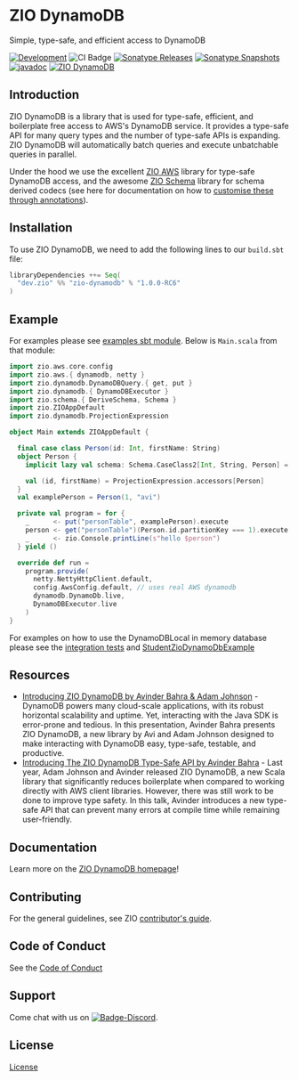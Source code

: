 [//]: # (This file was autogenerated using `zio-sbt-website` plugin via `sbt generateReadme` command.)
[//]: # (So please do not edit it manually. Instead, change "docs/index.md" file or sbt setting keys)
[//]: # (e.g. "readmeDocumentation" and "readmeSupport".)

# ZIO DynamoDB

Simple, type-safe, and efficient access to DynamoDB

[![Development](https://img.shields.io/badge/Project%20Stage-Development-green.svg)](https://github.com/zio/zio/wiki/Project-Stages) ![CI Badge](https://github.com/zio/zio-dynamodb/workflows/CI/badge.svg) [![Sonatype Releases](https://img.shields.io/nexus/r/https/oss.sonatype.org/dev.zio/zio-dynamodb_2.13.svg?label=Sonatype%20Release)](https://oss.sonatype.org/content/repositories/releases/dev/zio/zio-dynamodb_2.13/) [![Sonatype Snapshots](https://img.shields.io/nexus/s/https/oss.sonatype.org/dev.zio/zio-dynamodb_2.13.svg?label=Sonatype%20Snapshot)](https://oss.sonatype.org/content/repositories/snapshots/dev/zio/zio-dynamodb_2.13/) [![javadoc](https://javadoc.io/badge2/dev.zio/zio-dynamodb-docs_2.13/javadoc.svg)](https://javadoc.io/doc/dev.zio/zio-dynamodb-docs_2.13) [![ZIO DynamoDB](https://img.shields.io/github/stars/zio/zio-dynamodb?style=social)](https://github.com/zio/zio-dynamodb)

## Introduction

ZIO DynamoDB is a library that is used for type-safe, efficient, and boilerplate free access to AWS's DynamoDB service. It provides a type-safe API for many query types and the number of type-safe APIs is expanding. ZIO DynamoDB will automatically batch queries and execute unbatchable queries in parallel.

Under the hood we use the excellent [ZIO AWS](docs/https://zio.dev/zio-aws) library for type-safe DynamoDB access, and the awesome [ZIO Schema](https://zio.dev/zio-schema) library for schema derived codecs (see here for documentation on how to [customise these through annotations](codec-customization.md)).

## Installation

To use ZIO DynamoDB, we need to add the following lines to our `build.sbt` file:

```scala
libraryDependencies ++= Seq(
  "dev.zio" %% "zio-dynamodb" % "1.0.0-RC6"
)
```

## Example

For examples please see [examples sbt module](../examples/src/main/scala/zio/dynamodb/examples). Below is `Main.scala` from that module:

```scala
import zio.aws.core.config
import zio.aws.{ dynamodb, netty }
import zio.dynamodb.DynamoDBQuery.{ get, put }
import zio.dynamodb.{ DynamoDBExecutor }
import zio.schema.{ DeriveSchema, Schema }
import zio.ZIOAppDefault
import zio.dynamodb.ProjectionExpression

object Main extends ZIOAppDefault {

  final case class Person(id: Int, firstName: String)
  object Person {
    implicit lazy val schema: Schema.CaseClass2[Int, String, Person] = DeriveSchema.gen[Person]

    val (id, firstName) = ProjectionExpression.accessors[Person]
  }
  val examplePerson = Person(1, "avi")

  private val program = for {
    _      <- put("personTable", examplePerson).execute
    person <- get("personTable")(Person.id.partitionKey === 1).execute
    _      <- zio.Console.printLine(s"hello $person")
  } yield ()

  override def run =
    program.provide(
      netty.NettyHttpClient.default,
      config.AwsConfig.default, // uses real AWS dynamodb
      dynamodb.DynamoDb.live,
      DynamoDBExecutor.live
    )
}
```

For examples on how to use the DynamoDBLocal in memory database please see the [integration tests](docs/../dynamodb/src/it/scala/zio/dynamodb/LiveSpec.scala)
and [StudentZioDynamoDbExample](docs/../examples/src/main/scala/zio/dynamodb/examples/dynamodblocal/StudentZioDynamoDbExample.scala)

## Resources
- [Introducing ZIO DynamoDB by Avinder Bahra & Adam Johnson](https://www.youtube.com/watch?v=f68-69eA8Vc&t=33s) - DynamoDB powers many cloud-scale applications, with its robust horizontal scalability and uptime. Yet, interacting with the Java SDK is error-prone and tedious. In this presentation, Avinder Bahra presents ZIO DynamoDB, a new library by Avi and Adam Johnson designed to make interacting with DynamoDB easy, type-safe, testable, and productive.
- [Introducing The ZIO DynamoDB Type-Safe API by Avinder Bahra](https://www.youtube.com/watch?v=Qte4WUfHQ3g&t=10s) - Last year, Adam Johnson and Avinder released ZIO DynamoDB, a new Scala library that significantly reduces boilerplate when compared to working directly with AWS client libraries. However, there was still work to be done to improve type safety. In this talk, Avinder introduces a new type-safe API that can prevent many errors at compile time while remaining user-friendly.

## Documentation

Learn more on the [ZIO DynamoDB homepage](https://zio.dev/zio-dynamodb/)!

## Contributing

For the general guidelines, see ZIO [contributor's guide](https://zio.dev/about/contributing).

## Code of Conduct

See the [Code of Conduct](https://zio.dev/about/code-of-conduct)

## Support

Come chat with us on [![Badge-Discord]][Link-Discord].

[Badge-Discord]: https://img.shields.io/discord/629491597070827530?logo=discord "chat on discord"
[Link-Discord]: https://discord.gg/2ccFBr4 "Discord"

## License

[License](LICENSE)
